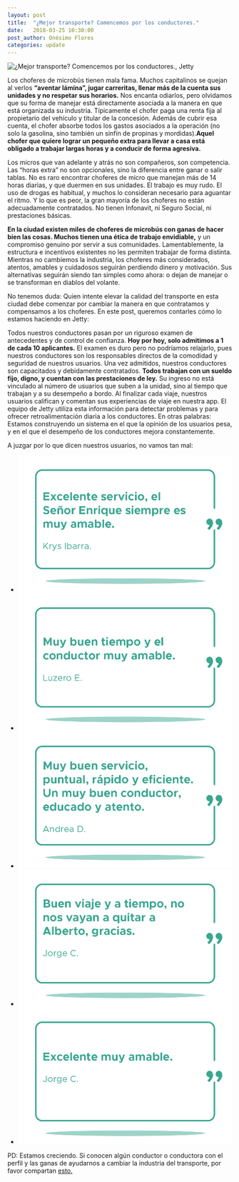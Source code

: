 ```yaml
---
layout: post
title:  "¿Mejor transporte? Comencemos por los conductores."
date:   2018-03-25 10:30:00
post_author: Onésimo Flores
categories: update
---
```


![¿Mejor transporte? Comencemos por los conductores., Jetty]({{site.baseurl}}/imgs-blog/choferes.png)

Los choferes de microbús tienen mala fama. Muchos capitalinos se quejan al verlos <b>“aventar lámina”, jugar carreritas, llenar más de la cuenta sus unidades y no respetar sus horarios.</b> Nos encanta odiarlos, pero olvidamos que su forma de manejar está directamente asociada a la manera en que está organizada su industria. Típicamente el chofer paga una renta fija al propietario del vehículo y titular de la concesión. Además de cubrir esa cuenta, el chofer absorbe todos los gastos asociados a la operación (no solo la gasolina, sino también un sinfín de propinas y mordidas).<b>Aquel chofer que quiere lograr un pequeño extra para llevar a casa está obligado a trabajar largas horas y a conducir de forma agresiva.</b>

Los micros que van adelante y atrás no son compañeros, son competencia. Las “horas extra” no son opcionales, sino la diferencia entre ganar o salir tablas. No es raro encontrar choferes de micro que manejan más de 14 horas diarias, y que duermen en sus unidades. El trabajo es muy rudo. El uso de drogas es habitual, y muchos lo consideran necesario para aguantar el ritmo. Y lo que es peor, la gran mayoría de los choferes no están adecuadamente contratados. No tienen Infonavit, ni Seguro Social, ni prestaciones básicas.

<b>En la ciudad existen miles de choferes de microbús con ganas de hacer bien las cosas. Muchos tienen una ética de trabajo envidiable,</b> y un compromiso genuino por servir a sus comunidades. Lamentablemente, la estructura e incentivos existentes no les permiten trabajar de forma distinta. Mientras no cambiemos la industria, los choferes más considerados, atentos, amables y cuidadosos seguirán perdiendo dinero y motivación. Sus alternativas seguirán siendo tan simples como ahora: o dejan de manejar o se transforman en diablos del volante.

No tenemos duda: Quien intente elevar la calidad del transporte en esta ciudad debe comenzar por cambiar la manera en que contratamos y compensamos a los choferes. En este post, queremos contarles cómo lo estamos haciendo en Jetty:

Todos nuestros conductores pasan por un riguroso examen de antecedentes y de control de confianza. <b>Hoy por hoy, solo admitimos a 1 de cada 10 aplicantes.</b> El examen es duro pero no podríamos relajarlo, pues nuestros conductores son los responsables directos de la comodidad y seguridad de nuestros usuarios. Una vez admitidos, nuestros conductores son capacitados y debidamente contratados. <b>Todos trabajan con un sueldo fijo, digno, y cuentan con las prestaciones de ley.</b> Su ingreso no está vinculado al número de usuarios que suben a la unidad, sino al tiempo que trabajan y a su desempeño a bordo. Al finalizar cada viaje, nuestros usuarios califican y comentan sus experiencias de viaje en nuestra app. El equipo de Jetty utiliza esta información para detectar problemas y para ofrecer retroalimentación diaria a los conductores. En otras palabras: Estamos construyendo un sistema en el que la opinión de los usuarios pesa, y en el que el desempeño de los conductores mejora constantemente.

A juzgar por lo que dicen nuestros usuarios, no vamos tan mal:


<div class="col-md-12 text-center">
  <ul class="testimoniales-blog">
    <li>
      <img src="/imgs-blog/Testimonial-1.png">
    </li>
    <li>
      <img src="/imgs-blog/Testimonial-2.png">
    </li>
    <li>
      <img src="/imgs-blog/Testimonial-3.png">
    </li>
    <li>
      <img src="/imgs-blog/Testimonial-4.png">
    </li>
    <li>
      <img src="/imgs-blog/Testimonial-5.png">
    </li>
  </ul>
</div>


PD: Estamos creciendo. Si conocen algún conductor o conductora con el perfil y las ganas de ayudarnos a cambiar la industria del transporte, por favor compartan [esto.][conductor]


[conductor]:http://www.jetty.mx/conductor